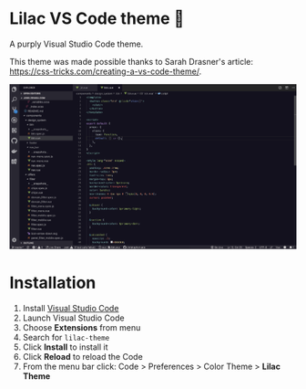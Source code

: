 # Lilac VS Code theme 🌸

A purply Visual Studio Code theme.

This theme was made possible thanks to Sarah Drasner's article: https://css-tricks.com/creating-a-vs-code-theme/.

![screenshot](screenshot.png)

# Installation

1.  Install [Visual Studio Code](https://code.visualstudio.com/)
2.  Launch Visual Studio Code
3.  Choose **Extensions** from menu
4.  Search for `lilac-theme`
5.  Click **Install** to install it
6.  Click **Reload** to reload the Code
7.  From the menu bar click: Code > Preferences > Color Theme > **Lilac Theme**
